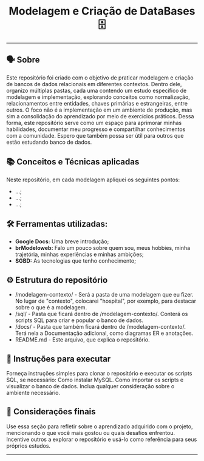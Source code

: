<h1 align="center">Modelagem e Criação de DataBases 🗄️</h1>


---

## 🗣️ Sobre

Este repositório foi criado com o objetivo de praticar modelagem e criação de bancos de dados relacionais em diferentes contextos. Dentro dele, organizo múltiplas pastas, cada uma contendo um estudo específico de modelagem e implementação, explorando conceitos como normalização, relacionamentos entre entidades, chaves primárias e estrangeiras, entre outros.
O foco não é a implementação em um ambiente de produção, mas sim a consolidação do aprendizado por meio de exercícios práticos. Dessa forma, este repositório serve como um espaço para aprimorar minhas habilidades, documentar meu progresso e compartilhar conhecimentos com a comunidade. Espero que também possa ser útil para outros que estão estudando banco de dados.

## 📚 Conceitos e Técnicas aplicadas

Neste repositório, em cada modelagem apliquei os seguintes pontos:
+ ...;
+ ...;
+ ...;

## 🛠 Ferramentas utilizadas: 

- **Google Docs:** Uma breve introdução;
- **brModeloweb:** Falo um pouco sobre quem sou, meus hobbies, minha trajetória, minhas experiências e minhas ambições;
- **SGBD:** As tecnologias que tenho conhecimento;

## ⚙ Estrutura do repositório

- /modelagem-contexto/ - Será a pasta de uma modelagem que eu fizer. No lugar de "contexto", colocarei "hospital", por exemplo, para destacar sobre o que é a modelagem.
- /sql/ - Pasta que ficará dentro de /modelagem-contexto/. Conterá os scripts SQL para criar e popular o banco de dados.
- /docs/ - Pasta que também ficará dentro de /modelagem-contexto/. Terá nela a Documentação adicional, como diagramas ER e anotações.
- README.md - Este arquivo, que explica o repositório.

## 📜 Instruções para executar

Forneça instruções simples para clonar o repositório e executar os scripts SQL, se necessário:
Como instalar MySQL.
Como importar os scripts e visualizar o banco de dados.
Inclua qualquer consideração sobre o ambiente necessário.

## 🏁 Considerações finais

Use essa seção para refletir sobre o aprendizado adquirido com o projeto, mencionando o que você mais gostou ou quais desafios enfrentou.
Incentive outros a explorar o repositório e usá-lo como referência para seus próprios estudos.

---


